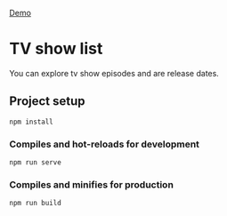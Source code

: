 [Demo](https://tv-shows-search.firebaseapp.com)

# TV show list
You can explore tv show episodes and are release dates.

## Project setup
```
npm install
```

### Compiles and hot-reloads for development
```
npm run serve
```

### Compiles and minifies for production
```
npm run build
```
